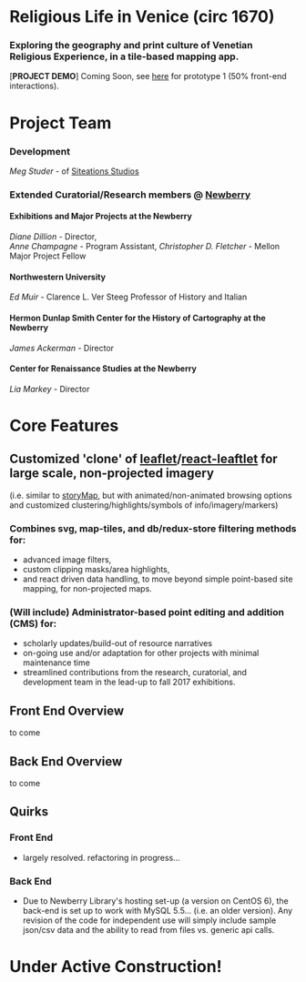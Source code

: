 # Religious Life in Venice (circ 1670)

### Exploring the geography and print culture of Venetian Religious Experience, in a tile-based mapping app.

[**PROJECT DEMO**] Coming Soon, see [here](https://vimeo.com/216934957) for prototype 1 (50% front-end interactions).  

# Project Team
### Development 

*Meg Studer* - of [Siteations Studios](www.siteations.com)

### Extended Curatorial/Research members @ [Newberry](https://www.newberry.org/staffdepartment-directory)

#### Exhibitions and Major Projects at the Newberry
*Diane Dillion* - Director,  
*Anne Champagne* - Program Assistant, 
*Christopher D. Fletcher* - Mellon Major Project Fellow

#### Northwestern University 
*Ed Muir* - Clarence L. Ver Steeg Professor of History and Italian

#### Hermon Dunlap Smith Center for the History of Cartography at the Newberry
*James Ackerman* - Director

#### Center for Renaissance Studies at the Newberry
*Lia Markey* - Director

# Core Features

## Customized 'clone' of [leaflet](http://leafletjs.com/)/[react-leaftlet](https://github.com/PaulLeCam/react-leaflet) for large scale, non-projected imagery 
(i.e. similar to [storyMap](https://storymap.knightlab.com/), but with animated/non-animated browsing options and customized clustering/highlights/symbols of info/imagery/markers)

### Combines svg, map-tiles, and db/redux-store filtering methods for:
+ advanced image filters, 
+ custom clipping masks/area highlights, 
+ and react driven data handling, to move beyond simple point-based site mapping, for non-projected maps.

### (Will include) Administrator-based point editing and addition (CMS) for:
+ scholarly updates/build-out of resource narratives
+ on-going use and/or adaptation for other projects with minimal maintenance time
+ streamlined contributions from the research, curatorial, and development team in the lead-up to fall 2017 exhibitions.

## Front End Overview
to come

## Back End Overview
to come

## Quirks
### Front End
+ largely resolved. refactoring in progress...
### Back End 
+ Due to Newberry Library's hosting set-up (a version on CentOS 6), the back-end is set up to work with MySQL 5.5... (i.e. an older version). Any revision of the code for independent use will simply include sample json/csv data and the ability to read from files vs. generic api calls.

# Under Active Construction! 

